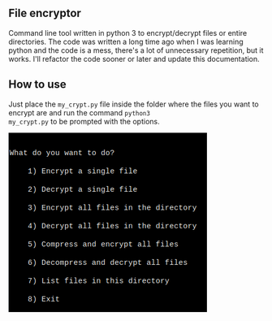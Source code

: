 ## File encryptor

Command line tool written in python 3 to encrypt/decrypt files or entire directories. The code was written a long time ago when I was learning python and the code is a mess, there's a lot of unnecessary repetition, but it works. I'll refactor the code sooner or later and update this documentation.

## How to use

Just place the <code>my_crypt.py</code> file inside the folder where the files you want to encrypt are and run the command <code>python3 my_crypt.py</code> to be prompted with the options.

![terminal](assets/prompt.png)
